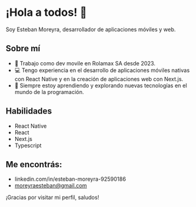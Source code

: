 # ¡Hola a todos! 👋

Soy Esteban Moreyra, desarrollador de aplicaciones móviles y web.

## Sobre mí
- 💼 Trabajo como dev movile en Rolamax SA desde 2023.
- 💻 Tengo experiencia en el desarrollo de aplicaciones móviles nativas con React Native y en la creación de aplicaciones web con Next.js.
- 🌱 Siempre estoy aprendiendo y explorando nuevas tecnologías en el mundo de la programación.

## Habilidades
- React Native
- React
- Next.js
- Typescript

## Me encontrás:

- linkedin.com/in/esteban-moreyra-92590186
- moreyraesteban@gmail.com

¡Gracias por visitar mi perfil, saludos!
